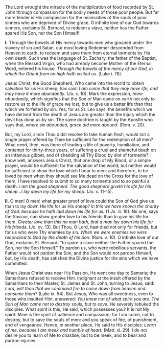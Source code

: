 
The Lord wrought the miracle of the multiplication of food recorded by St. John through compassion for the bodily needs of those poor people. But far more tender is His compassion for the necessities of the souls of poor sinners who are deprived of Divine grace. O infinite love of our God towards sinners, exclaims St. Bernard, to redeem a slave, neither has the Father spared His Son, nor the Son Himself!

**I\.** Through the bowels of His mercy towards men who groaned under the slavery of sin and Satan, our most loving Redeemer descended from Heaven to earth, to redeem and save them from eternal torments by His own death. Such was the language of St. Zachary, the father of the Baptist, when the Blessed Virgin, who had already become Mother of the Eternal Word, entered his house. *Through the bowels of the mercy of our God, in which the Orient from on high hath visited us.* (Luke i. 78).

Jesus Christ, the Good Shepherd, Who came into the world to obtain salvation for us His sheep, has said: *I am come that they may have life, and may have it more abundantly.* (Jo. x. 10). Mark the expression, *more abundantly*, which signifies that the Son of Man came on earth not only to restore us to the life of grace we lost, but to give us a better life than that which we forfeited by sin. Yes; for as St. Leo says, the benefits which we have derived from the death of Jesus are greater than the injury which the devil has done us by sin. The same doctrine is taught by the Apostle who says that, *where sin abounded, grace did more abound.* (Rom. v. 20).

But, my Lord, since Thou didst resolve to take human flesh, would not a single prayer offered by Thee be sufficient for the redemption of all men? What need, then, was there of leading a life of poverty, humiliation, and contempt for thirty-three years, of suffering a cruel and shameful death on an infamous gibbet, and of shedding all Thy Blood by dint of torments? I know well, answers Jesus Christ, that one drop of My Blood, or a simple prayer, would be sufficient for the salvation of the world; but neither would be sufficient to show the love which I bear to men: and therefore, to be loved by men when they should see Me dead on the Cross for the love of them, I have resolved to submit to so many torments and to so painful a death. *I am the good shepherd. The good shepherd giveth his life for his sheep\...I lay down my life for my sheep.* (Jo. x. 11-15).

**II\.** O men! O men! what greater proof of love could the Son of God give us than to lay down His life for us His sheep? *In this we have known the charity of God: because he hath laid down his life for us.* (1 Jo. iii. 16). No one, says the Saviour, can show greater love to his friends than to give his life for them. *Greater love than this no man hath, that a man lay down his life for his friends.* (Jo. xv. 13). But Thou, O Lord, hast died not only for friends, but for us who were Thy enemies by sin. *When we were enemies we were reconciled to God by the death of his Son.* (Rom. v. 10). O infinite love of our God, exclaims St. Bernard; \"to spare a slave neither the Father spared the Son, nor the Son Himself.\" To pardon us, who were rebellious servants, the Father would not pardon the Son, and the Son would not pardon Himself, but, by His death, has satisfied the Divine justice for the sins which we have committed.

When Jesus Christ was near His Passion, He went one day to Samaria; the Samaritans refused to receive Him. Indignant at the insult offered by the Samaritans to their Master, St. James and St. John, turning to Jesus, said: *Lord, wilt thou that we command fire to come down from heaven and consume them?* (Luke ix. 54). But Jesus, Who was all sweetness, even to those who insulted Him, answered: *You know not of what spirit you are. The Son of Man came not to destroy souls, but to save.* He severely rebuked the disciples. What spirit is this, He said, which possesses you? It is not My spirit: Mine is the spirit of patience and compassion; for I am come, not to destroy, but to save the souls of men: and you speak of fire, of punishment, and of vengeance. Hence, in another place, He said to His disciples: *Learn of me, because I am meek and humble of heart.* (Matt. xi. 29). I do not desire you to learn of Me to chastise, but to be meek, and to bear and pardon injuries.

